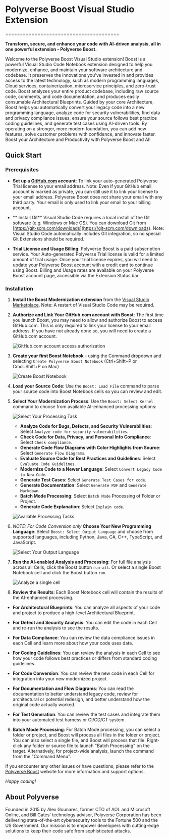 # Polyverse Boost Visual Studio Extension
=======================================

**Transform, secure, and enhance your code with AI-driven analysis, all in one powerful extension - Polyverse Boost.**

Welcome to the Polyverse Boost Visual Studio extension! Boost is a powerful Visual Studio Code Notebook extension designed to help you modernize, enhance, and maintain your software architecture and codebase. It preserves the innovations you've invested in and provides access to the latest technology, such as modern programming languages, Cloud services, containerization, microservice principles, and zero-trust code. Boost analyzes your entire product codebase, including raw source code, comments, and code documentation, and produces easily consumable Architectural Blueprints. Guided by your core Architecture, Boost helps you automatically convert your legacy code into a new programming language, analyze code for security vulnerabilities, find data and privacy compliance issues, ensure your source follows best practice coding guidelines, and generate test cases using AI-driven tools. By operating on a stronger, more modern foundation, you can add new features, solve customer problems with confidence, and innovate faster. Boost your Architecture and Productivity with Polyverse Boost and AI!

## Quick Start

### Prerequisites
- **Set up a [GitHub.com](https://GitHub.com) account**: To link your auto-generated Polyverse Trial license to your email address. Note: Even if your GitHub email account is marked as private, you can still use it to link your license to your email address. Polyverse Boost does not share your email with any third party. Your email is only used to link your email to your billing account.

- ** Install Git** Visual Studio Code requires a local install of the Git software (e.g. Windows or Mac OS). You can download Git from [https://git-scm.com/downloads](https://git-scm.com/downloads). Note: Visual Studio Code automatically includes Git integration, so no special Git Extensions should be required.

- **Trial License and Usage Billing**: Polyverse Boost is a paid subscription service. Your Auto-generated Polyverse Trial license is valid for a limited amount of trial usage. Once your trial license expires, you will need to update your Polyverse Boost account with a credit card to continue using Boost. Billing and Usage rates are available on your Polyverse Boost account page, accessible via the Extension Status bar.

### Installation

1. **Install the Boost Modernization extension** from the [Visual Studio Marketplace](https://marketplace.visualstudio.com/items?itemName=Polyverse.polyverse-boost). Note: A restart of Visual Studio Code may be required.

2. **Authorize and Link Your GitHub.com account with Boost**: The first time you launch Boost, you may need to allow and authorize Boost to access GitHub.com. This is only required to link your license to your email address. If you have not already done so, you will need to create a GitHub.com account.

   ![GitHub.com account access authorization](https://cdn.shopify.com/s/files/1/0581/9940/8779/files/Screenshot_2023-03-28_at_10.03.32_PM.jpg?width=500)

3. **Create your first Boost Notebook** - using the Command dropdown and selecting `Create Polyverse Boost Notebook` (Ctrl+Shift+P or Cmd+Shift+P on Mac) 

   ![Create Boost Notebook](https://cdn.shopify.com/s/files/1/0581/9940/8779/files/Screenshot_2023-03-26_at_5.40.18_PM.jpg?width=500)

4. **Load your Source Code**: Use the `Boost: Load File` command to parse your source code into Boost Notebook cells so you can review and edit.

5. **Select Your Modernization Process**: Use the `Boost: Select Kernel` command to choose from available AI-enhanced processing options:

   ![Select Your Processing Task](https://cdn.shopify.com/s/files/1/0581/9940/8779/files/Screenshot_2023-03-26_at_5.52.28_PM.jpg?width=500)


  
   * **Analyze Code for Bugs, Defects, and Security Vulnerabilities**: Select `Analyze code for security vulnerabilities`.
   * **Check Code for Data, Privacy, and Personal Info Compliance**: Select `Check compliance`.
   * **Generate Code Flow Diagrams with Color Highlights from Source**: Select `Generate Flow Diagrams`.
   * **Evaluate Source Code for Best Practices and Guidelines**: Select `Evaluate Code Guidelines`.
   * **Modernize Code to a Newer Language**: Select `Convert Legacy Code to New Code`.
   * **Generate Test Cases**: Select `Generate Test Cases for code`.
   * **Generate Documentation**: Select `Generate PDF` and `Generate Markdown`.
   * **Batch Mode Processing**: Select `Batch Mode` Processing of Folder or Project.
   * **Generate Code Explanation**: Select `Explain code`.

   ![Available Processing Tasks](https://polyverse.com/cdn/shop/files/Screenshot_2023-04-19_at_3.26.47_PM.jpg?width=500)


6. _NOTE: For Code Conversion only_ **Choose Your New Programming Language**: Select `Boost: Select Output Language` and choose from supported languages, including Python, Java, C#, C++, TypeScript, and JavaScript.

    ![Select Your Output Language](https://cdn.shopify.com/s/files/1/0581/9940/8779/files/Screenshot_2023-03-28_at_9.41.57_PM.jpg?width=500)


7. **Run the AI-enabled Analysis and Processing**: For full file analysis across all Cells, click the Boost button `run-all`. Or select a single Boost Notebook cell and click the Boost button `run`.

    ![Analyze a single cell](https://polyverse.com/cdn/shop/files/Screenshot_2023-04-19_at_4.54.02_PM.jpg?width=500)


8. **Review the Results**: Each Boost Notebook cell will contain the results of the AI-enhanced processing.

  * **For Architectural Blueprints**: You can analyze all aspects of your code and project to produce a high-level Architectural Blueprint.

  * **For Defect and Security Analysis**: You can edit the code in each Cell and re-run the analysis to see the results.

  * **For Data Compliance**: You can review the data compliance issues in each Cell and learn more about how your code uses data.

  * **For Coding Guidelines**: You can review the analysis in each Cell to see how your code follows best practices or differs from standard coding guidelines.

  * **For Code Conversion**: You can review the new code in each Cell for integration into your new modernized project.

  * **For Documentation and Flow Diagrams**: You can read the documentation to better understand legacy code, review for architectural or potential redesign, and better understand how the original code actually worked.
  
  * **For Test Generation**: You can review the test cases and integrate them into your automated test harness or CI/CD/CT system.

9. **Batch Mode Processing**: For Batch Mode processing, you can select a folder or project, and Boost will process all files in the folder or project. You can also select a single file, and Boost will process that file. Right-click any folder or source file to launch "Batch Processing" on the target. Alternatively, for project-wide analysis, launch the command from the "Command Menu".

If you encounter any other issues or have questions, please refer to the [Polyverse Boost](https://polyverse.com/pages/boost-visual-studio) website for more information and support options.

*Happy coding!*

## About Polyverse

Founded in 2015 by Alex Gounares, former CTO of AOL and Microsoft Online, and Bill Gates' technology advisor, Polyverse Corporation has been delivering state-of-the-art cybersecurity tools to the Fortune 500 and the US Government. Our mission is to empower developers with cutting-edge solutions to keep their code safe from sophisticated attacks.
